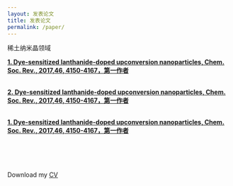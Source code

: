 ```yaml
---
layout: 发表论文
title: 发表论文
permalink: /paper/
---
```


<p>  稀土纳米晶领域 </p>

<strong><a href="https://pubs.rsc.org/en/content/articlelanding/2017/cs/c7cs00053g#!divAbstract">1. Dye-sensitized lanthanide-doped upconversion nanoparticles, Chem. Soc. Rev., 2017,46, 4150-4167，第一作者</a></strong><br><br>

<strong><a href="https://pubs.rsc.org/en/content/articlelanding/2017/cs/c7cs00053g#!divAbstract">2. Dye-sensitized lanthanide-doped upconversion nanoparticles, Chem. Soc. Rev., 2017,46, 4150-4167，第一作者</a></strong><br><br>

<strong><a href="https://pubs.rsc.org/en/content/articlelanding/2017/cs/c7cs00053g#!divAbstract">1. Dye-sensitized lanthanide-doped upconversion nanoparticles, Chem. Soc. Rev., 2017,46, 4150-4167，第一作者</a></strong><br><br>

<br>  
<br>
<br>
Download my <a href="https://www.dropbox.com/s/yzu33h38flxfkri/soto-cv.pdf?dl=0" download="Soto, Paul- CV">CV</a><br>
<br>
